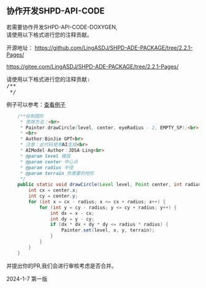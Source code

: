 ## 协作开发SHPD-API-CODE

若需要协作开发SHPD-API-CODE-DOXYGEN,  
请使用以下格式进行您的注释贡献。

开源地址：
https://github.com/LingASDJ/SHPD-ADE-PACKAGE/tree/2.2.1-Pages/

https://gitee.com/LingASDJ/SHPD-ADE-PACKAGE/tree/2.2.1-Pages/

<pre>
请使用以下格式进行您的注释贡献:
/**
 */
</pre>


例子可以参考：<a href="classcom_1_1shatteredpixel_1_1shatteredpixeldungeon_1_1levels_1_1painters_1_1_painter.html">查看例子</a>


```java
	/**绘制圆形
	 * 使用方法：<br>
	 * Painter.drawCircle(level, center, eyeRadius - 2, EMPTY_SP);<br>
	 * <br>
	 * Author:BinJie GPT<br>
	 * 注意：此代码使用AI生成<br>
	 * AIModel-Author：JDSA-Ling<br>
	 * @param level 楼层
	 * @param center 中心点
	 * @param radius 半径
	 * @param terrain 所需要的地形
	 */
	public static void drawCircle(Level level, Point center, int radius, int terrain) {
		int cx = center.x;
		int cy = center.y;
		for (int x = cx - radius; x <= cx + radius; x++) {
			for (int y = cy - radius; y <= cy + radius; y++) {
				int dx = x - cx;
				int dy = y - cy;
				if (dx * dx + dy * dy <= radius * radius) {
					Painter.set(level, x, y, terrain);
				}
			}
		}
	}
```
 并提出你的PR,我们会进行审核考虑是否合并。

 2024-1-7 第一版




